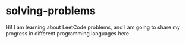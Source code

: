 # solving-problems

Hi! I am learning about LeetCode problems, and I am going to share my progress in different programming languages here